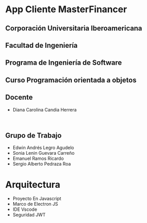 
# App Cliente MasterFinancer

Corporación Universitaria Iberoamericana    
---
Facultad de Ingeniería  
---
Programa de Ingeniería de Software  
---
Curso Programación orientada a objetos
----

Docente
---
* Diana Carolina Candia Herrera 
<br>

Grupo de Trabajo
---
* Edwin Andrés Legro Agudelo
* Sonia Lenin Guevara Carreño
* Emanuel Ramos Ricardo
* Sergio Alberto Pedraza Roa

Arquitectura    
=== 
* Proyecto En Javascript         
* Marco de Electron JS      
* IDE Vscode  
* Seguridad JWT 